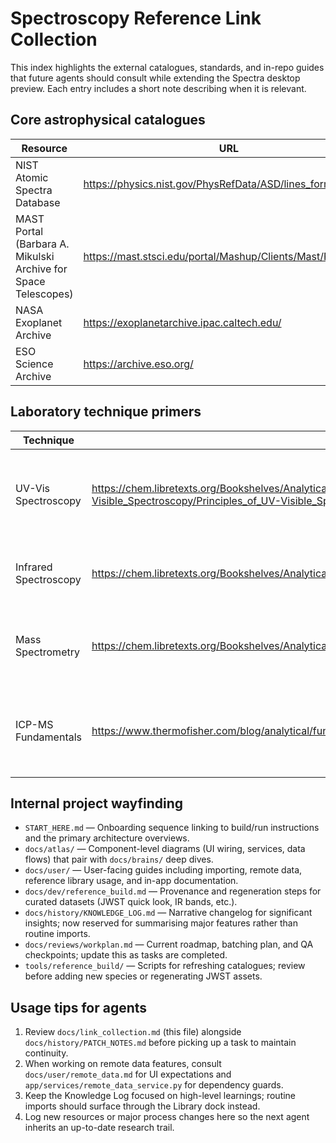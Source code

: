 # Spectroscopy Reference Link Collection

This index highlights the external catalogues, standards, and in-repo guides
that future agents should consult while extending the Spectra desktop preview.
Each entry includes a short note describing when it is relevant.

## Core astrophysical catalogues

| Resource | URL | Notes |
| --- | --- | --- |
| NIST Atomic Spectra Database | https://physics.nist.gov/PhysRefData/ASD/lines_form.html | Ground-truth oscillator strengths, energy levels, and line classifications used by the bundled hydrogen lists and any future species builds. |
| MAST Portal (Barbara A. Mikulski Archive for Space Telescopes) | https://mast.stsci.edu/portal/Mashup/Clients/Mast/Portal.html | Source for JWST calibrated spectra and other mission products; cross-reference with `tools/reference_build/jwst_targets_template.json`. |
| NASA Exoplanet Archive | https://exoplanetarchive.ipac.caltech.edu/ | Transit spectra, stellar parameters, and reference metadata useful when expanding target catalogues or validating atmospheric retrievals. |
| ESO Science Archive | https://archive.eso.org/ | Ground-based spectra (UVES, HARPS, etc.) for comparative analysis against laboratory baselines. |

## Laboratory technique primers

| Technique | Primer | Why it matters |
| --- | --- | --- |
| UV-Vis Spectroscopy | https://chem.libretexts.org/Bookshelves/Analytical_Chemistry/Supplemental_Modules_(Analytical_Chemistry)/Instrumental_Analysis/Spectroscopic_Methods/Ultraviolet-Visible_Spectroscopy/Principles_of_UV-Visible_Spectroscopy | Guides axis conventions and absorbance vs. transmittance conversions when ingesting lab data. |
| Infrared Spectroscopy | https://chem.libretexts.org/Bookshelves/Analytical_Chemistry/Supplemental_Modules_(Analytical_Chemistry)/Instrumental_Analysis/Spectroscopic_Methods/Infrared_Spectroscopy | Supports the IR functional-group heuristics used during CSV imports. |
| Mass Spectrometry | https://chem.libretexts.org/Bookshelves/Analytical_Chemistry/Supplemental_Modules_(Analytical_Chemistry)/Instrumental_Analysis/Mass_Spectrometry | Future roadmap item for integrating mass-spec peak picking alongside optical spectra. |
| ICP-MS Fundamentals | https://www.thermofisher.com/blog/analytical/fundamentals-of-icp-ms/ | Reference for elemental abundance workflows once plasma/ionisation data products are introduced. |

## Internal project wayfinding

- `START_HERE.md` — Onboarding sequence linking to build/run instructions and the primary architecture overviews.
- `docs/atlas/` — Component-level diagrams (UI wiring, services, data flows) that pair with `docs/brains/` deep dives.
- `docs/user/` — User-facing guides including importing, remote data, reference library usage, and in-app documentation.
- `docs/dev/reference_build.md` — Provenance and regeneration steps for curated datasets (JWST quick look, IR bands, etc.).
- `docs/history/KNOWLEDGE_LOG.md` — Narrative changelog for significant insights; now reserved for summarising major features rather than routine imports.
- `docs/reviews/workplan.md` — Current roadmap, batching plan, and QA checkpoints; update this as tasks are completed.
- `tools/reference_build/` — Scripts for refreshing catalogues; review before adding new species or regenerating JWST assets.

## Usage tips for agents

1. Review `docs/link_collection.md` (this file) alongside `docs/history/PATCH_NOTES.md` before picking up a task to maintain continuity.
2. When working on remote data features, consult `docs/user/remote_data.md` for UI expectations and `app/services/remote_data_service.py` for dependency guards.
3. Keep the Knowledge Log focused on high-level learnings; routine imports should surface through the Library dock instead.
4. Log new resources or major process changes here so the next agent inherits an up-to-date research trail.
